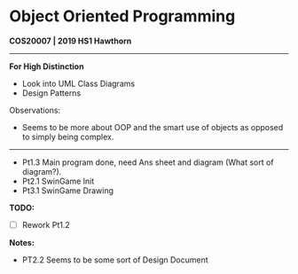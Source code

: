# Object Oriented Programming

**COS20007 | 2019 HS1 Hawthorn**

---

**For High Distinction**

* Look into UML Class Diagrams
* Design Patterns

Observations:

* Seems to be more about OOP and the smart use of objects as opposed to simply being complex.

---



* Pt1.3 Main program done, need Ans sheet and diagram (What sort of diagram?).
* Pt2.1 SwinGame Init
* Pt3.1 SwinGame Drawing

**TODO:**

* [ ] Rework Pt1.2

**Notes:**

* PT2.2 Seems to be some sort of Design Document